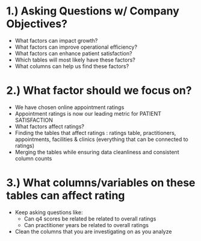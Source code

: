 # 1.) Asking Questions w/ Company Objectives?
* What factors can impact growth?
* What factors can improve operational efficiency?
* What factors can enhance patient satisfaction?
* Which tables will most likely have these factors?
* What columns can help us find these factors?

# 2.) What factor should we focus on?
* We have chosen online appointment ratings
* Appointment ratings is now our leading metric for PATIENT SATISFACTION
* What factors affect ratings?
* Finding the tables that affect ratings : ratings table, practitioners, appointments, facilities & clinics (everything that can be connected to ratings)
* Merging the tables while ensuring data cleanliness and consistent column counts
# 3.) What columns/variables on these tables can affect rating
* Keep asking questions like:
	* Can q4 scores be related be related to overall ratings
	* Can practitioner years be related to overall ratings
* Clean the columns that you are investigating on as you analyze